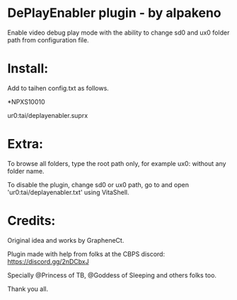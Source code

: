 # DePlayEnabler plugin - by alpakeno

Enable video debug play mode with the ability to change sd0 and ux0 folder path from configuration file.


# Install:

Add to taihen config.txt as follows.


*NPXS10010

ur0:tai/deplayenabler.suprx


# Extra:

To browse all folders, type the root path only, for example ux0: without any folder name. 

To disable the plugin, change sd0 or ux0 path, go to and open 'ur0:tai/deplayenabler.txt' using VitaShell.


# Credits:

Original idea and works by GrapheneCt.

Plugin made with help from folks at the CBPS discord: https://discord.gg/2nDCbxJ

Specially @Princess of TB, @Goddess of Sleeping and others folks too.

Thank you all.
